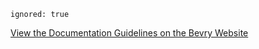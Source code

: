 ```
ignored: true
```

[View the Documentation Guidelines on the Bevry Website](http://bevry.me/learn/community-documentation-guidelines)
